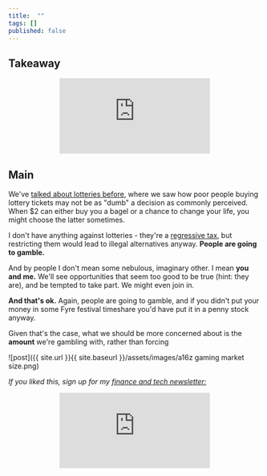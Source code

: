 ```yaml
---
title:  ""  
tags: []
published: false
---
```


## Takeaway

<style>
      .iframe-container {
        overflow: hidden;        
        padding-top: 50%; <!-- Calculated from the aspect ration of the content (in case of 16:9 it is 9/16= 0.5625) -->
        position: relative;
      }
      .iframe-container iframe { 
         border: 0;
         height: 100%; <!-- Finally, width and height are set to 100% so the iframe takes up 100% of the containers space. -->
         left: 0;
         position: absolute;
         top: 0;
         width: 100%;
         display: block;
         margin: 0 auto; <!-- center image -->
      }
      <!-- 4x3 Aspect Ratio -->
      .iframe-container-4x3 {
        padding-top: 75%;
      }
</style> 

<div class="iframe-container-4x3">
  <p align="center"><iframe src="https://avoidboringpeople.substack.com/embed" frameborder="0" scrolling="no"> </iframe></p>
</div>

## Main

We've [talked about lotteries before](https://avoidboringpeople.substack.com/p/it-only-goes-up-from-here "lottery"), where we saw how poor people buying lottery tickets may not be as "dumb" a decision as commonly perceived. When $2 can either buy you a bagel or a chance to change your life, you might choose the latter sometimes.

I don't have anything against lotteries - they're a [regressive tax](https://www.thebalance.com/regressive-tax-definition-history-effective-rate-4155620 "tax"), but restricting them would lead to illegal alternatives anyway. **People are going to gamble.** 

And by people I don't mean some nebulous, imaginary other. I mean **you and me.** We'll see opportunities that seem too good to be true (hint: they are), and be tempted to take part. We might even join in.

**And that's ok.** Again, people are going to gamble, and if you didn't put your money in some Fyre festival timeshare you'd have put it in a penny stock anyway. 

Given that's the case, what we should be more concerned about is the **amount** we're gambling with, rather than forcing 

![post]({{ site.url }}{{ site.baseurl }}/assets/images/a16z gaming market size.png)

*If you liked this, sign up for my [finance and tech newsletter:](https://avoidboringpeople.substack.com/ "ABP")*

<div class="iframe-container-4x3">
  <p align="center"><iframe src="https://avoidboringpeople.substack.com/embed" frameborder="0" scrolling="no"> </iframe></p>
</div>
